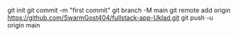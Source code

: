 
git init
git commit -m "first commit"
git branch -M main
git remote add origin https://github.com/SwarmGost404/fullstack-app-Uklad.git
git push -u origin main